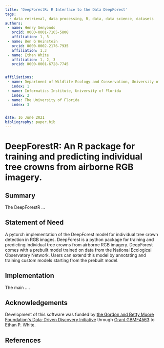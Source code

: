 ```yaml
---
title: 'DeepForestR: R Interface to the Data DeepForest'
tags:
  - data retrieval, data processing, R, data, data science, datasets
authors:
 - name: Henry Senyondo
   orcid: 0000-0001-7105-5808
   affiliation: 1, 3
 - name: Ben G Weinstein
   orcid: 0000-0002-2176-7935
   affiliation: 1,3
 - name: Ethan White
   affiliation: 1, 2, 3
   orcid: 0000-0001-6728-7745


affiliations:
 - name: Department of Wildlife Ecology and Conservation, University of Florida
   index: 1
 - name: Informatics Institute, University of Florida
   index: 2
 - name: The University of Florida
   index: 3


date: 16 June 2021
bibliography: paper.bib
---
```


# DeepForestR: An R package for training and predicting individual tree crowns from airborne RGB imagery.

## Summary

The DeepForestR ...

## Statement of Need

A pytorch implementation of the DeepForest model for individual tree crown detection in RGB images. DeepForest is a python package for training and predicting individual tree crowns from airborne RGB imagery. DeepForest comes with a prebuilt model trained on data from the National Ecological Observatory Network. Users can extend this model by annotating and training custom models starting from the prebuilt model.

## Implementation

The main ....

## Acknowledgements

Development of this software was funded by
[the Gordon and Betty Moore Foundation's Data-Driven Discovery Initiative](http://www.moore.org/programs/science/data-driven-discovery) through
[Grant GBMF4563](http://www.moore.org/grants/list/GBMF4563) to Ethan P. White.

## References

